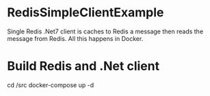 # RedisSimpleClientExample
Single Redis .Net7 client is caches to Redis a message then reads the message from Redis. All this happens in Docker.
# Build Redis and .Net client
cd /src
docker-compose up -d